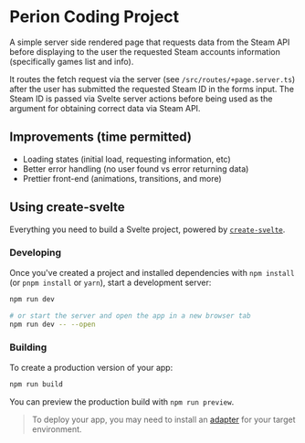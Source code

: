 # Perion Coding Project

A simple server side rendered page that requests data from the Steam API before displaying to the user the requested Steam accounts information (specifically games list and info).

It routes the fetch request via the server (see `/src/routes/+page.server.ts`) after the user has submitted the requested Steam ID in the forms input. The Steam ID is passed via Svelte server actions before being used as the argument for obtaining correct data via Steam API.

## Improvements (time permitted)

- Loading states (initial load, requesting information, etc)
- Better error handling (no user found vs error returning data)
- Prettier front-end (animations, transitions, and more)

## Using create-svelte

Everything you need to build a Svelte project, powered by [`create-svelte`](https://github.com/sveltejs/kit/tree/main/packages/create-svelte).

### Developing

Once you've created a project and installed dependencies with `npm install` (or `pnpm install` or `yarn`), start a development server:

```bash
npm run dev

# or start the server and open the app in a new browser tab
npm run dev -- --open
```

### Building

To create a production version of your app:

```bash
npm run build
```

You can preview the production build with `npm run preview`.

> To deploy your app, you may need to install an [adapter](https://kit.svelte.dev/docs/adapters) for your target environment.
